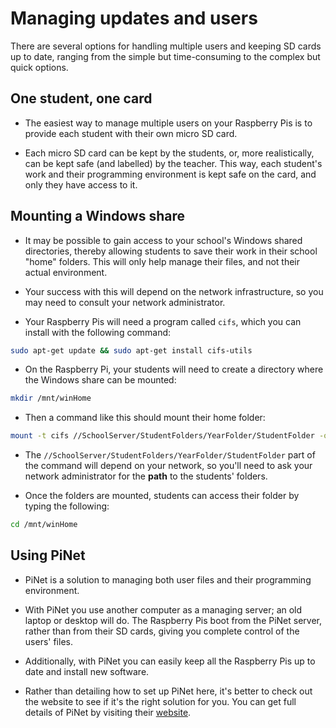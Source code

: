 # Managing updates and users

There are several options for handling multiple users and keeping SD cards up to date, ranging from the simple but time-consuming to the complex but quick options.

## One student, one card

- The easiest way to manage multiple users on your Raspberry Pis is to provide each student with their own micro SD card.

- Each micro SD card can be kept by the students, or, more realistically, can be kept safe (and labelled) by the teacher. This way, each student's work and their programming environment is kept safe on the card, and only they have access to it.

## Mounting a Windows share

- It may be possible to gain access to your school's Windows shared directories, thereby allowing students to save their work in their school "home" folders. This will only help manage their files, and not their actual environment.

- Your success with this will depend on the network infrastructure, so you may need to consult your network administrator.

- Your Raspberry Pis will need a program called `cifs`, which you can install with the following command:

``` bash
sudo apt-get update && sudo apt-get install cifs-utils
```

- On the Raspberry Pi, your students will need to create a directory where the Windows share can be mounted:

``` bash
mkdir /mnt/winHome
```

- Then a command like this should mount their home folder:

``` bash
mount -t cifs //SchoolServer/StudentFolders/YearFolder/StudentFolder -o username=aStudent,password=aPassword /mnt/winHome
```

- The `//SchoolServer/StudentFolders/YearFolder/StudentFolder` part of the command will depend on your network, so you'll need to ask your network administrator for the **path** to the students' folders.

- Once the folders are mounted, students can access their folder by typing the following:

``` bash
cd /mnt/winHome
```

## Using PiNet

- PiNet is a solution to managing both user files and their programming environment.

- With PiNet you use another computer as a managing server; an old laptop or desktop will do. The Raspberry Pis boot from the PiNet server, rather than from their SD cards, giving you complete control of the users' files.

- Additionally, with PiNet you can easily keep all the Raspberry Pis up to date and install new software.

- Rather than detailing how to set up PiNet here, it's better to check out the website to see if it's the right solution for you. You can get full details of PiNet by visiting their [website](http://pinet.org.uk/).
